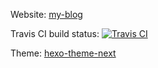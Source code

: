 Website: [my-blog](https://lixingcong.github.io)

Travis CI build status: [![Travis CI](https://travis-ci.org/lixingcong/my-hexo-blog2.svg?branch=master)](https://travis-ci.org/lixingcong/my-hexo-blog2?branch=master)

Theme: [hexo-theme-next](https://theme-next.org/)
